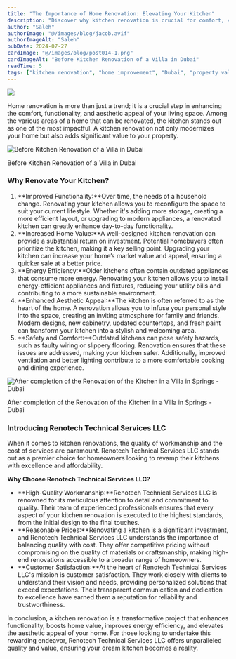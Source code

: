 ```yaml
---
title: "The Importance of Home Renovation: Elevating Your Kitchen"
description: "Discover why kitchen renovation is crucial for comfort, value, energy efficiency, and safety, with real examples from Dubai homes."
author: "Saleh"
authorImage: "@/images/blog/jacob.avif"
authorImageAlt: "Saleh"
pubDate: 2024-07-27
cardImage: "@/images/blog/post014-1.png"
cardImageAlt: "Before Kitchen Renovation of a Villa in Dubai"
readTime: 5
tags: ["kitchen renovation", "home improvement", "Dubai", "property value", "energy efficiency"]
---
```


![](@/images/blog/post014-1.png)

Home renovation is more than just a trend; it is a crucial step in enhancing the comfort, functionality, and aesthetic appeal of your living space. Among the various areas of a home that can be renovated, the kitchen stands out as one of the most impactful. A kitchen renovation not only modernizes your home but also adds significant value to your property.

  

![Before Kitchen Renovation of a Villa in Dubai](https://img1.wsimg.com/isteam/ip/c49a412a-7d5c-4c86-b371-17b58bdd84ac/20240314_124305.jpg/:/cr=t:0%25,l:0%25,w:100%25,h:100%25/rs=w:1280 "Before Kitchen Renovation of a Villa in Dubai")

Before Kitchen Renovation of a Villa in Dubai

### Why Renovate Your Kitchen?

1.  **Improved Functionality:**Over time, the needs of a household change. Renovating your kitchen allows you to reconfigure the space to suit your current lifestyle. Whether it's adding more storage, creating a more efficient layout, or upgrading to modern appliances, a renovated kitchen can greatly enhance day-to-day functionality.
2.  **Increased Home Value:**A well-designed kitchen renovation can provide a substantial return on investment. Potential homebuyers often prioritize the kitchen, making it a key selling point. Upgrading your kitchen can increase your home’s market value and appeal, ensuring a quicker sale at a better price.
3.  **Energy Efficiency:**Older kitchens often contain outdated appliances that consume more energy. Renovating your kitchen allows you to install energy-efficient appliances and fixtures, reducing your utility bills and contributing to a more sustainable environment.
4.  **Enhanced Aesthetic Appeal:**The kitchen is often referred to as the heart of the home. A renovation allows you to infuse your personal style into the space, creating an inviting atmosphere for family and friends. Modern designs, new cabinetry, updated countertops, and fresh paint can transform your kitchen into a stylish and welcoming area.
5.  **Safety and Comfort:**Outdated kitchens can pose safety hazards, such as faulty wiring or slippery flooring. Renovation ensures that these issues are addressed, making your kitchen safer. Additionally, improved ventilation and better lighting contribute to a more comfortable cooking and dining experience.

  

![After completion of the Renovation of the Kitchen in a Villa in Springs - Dubai](https://img1.wsimg.com/isteam/ip/c49a412a-7d5c-4c86-b371-17b58bdd84ac/20240426_170611.jpg/:/cr=t:0%25,l:0%25,w:100%25,h:100%25/rs=w:1280 "After completion of the Renovation of the Kitchen in a Villa in Springs - Dubai")

After completion of the Renovation of the Kitchen in a Villa in Springs - Dubai

### Introducing Renotech Technical Services LLC

When it comes to kitchen renovations, the quality of workmanship and the cost of services are paramount. Renotech Technical Services LLC stands out as a premier choice for homeowners looking to revamp their kitchens with excellence and affordability.

**Why Choose Renotech Technical Services LLC?**

-   **High-Quality Workmanship:**Renotech Technical Services LLC is renowned for its meticulous attention to detail and commitment to quality. Their team of experienced professionals ensures that every aspect of your kitchen renovation is executed to the highest standards, from the initial design to the final touches.
-   **Reasonable Prices:**Renovating a kitchen is a significant investment, and Renotech Technical Services LLC understands the importance of balancing quality with cost. They offer competitive pricing without compromising on the quality of materials or craftsmanship, making high-end renovations accessible to a broader range of homeowners.
-   **Customer Satisfaction:**At the heart of Renotech Technical Services LLC's mission is customer satisfaction. They work closely with clients to understand their vision and needs, providing personalized solutions that exceed expectations. Their transparent communication and dedication to excellence have earned them a reputation for reliability and trustworthiness.

In conclusion, a kitchen renovation is a transformative project that enhances functionality, boosts home value, improves energy efficiency, and elevates the aesthetic appeal of your home. For those looking to undertake this rewarding endeavor, Renotech Technical Services LLC offers unparalleled quality and value, ensuring your dream kitchen becomes a reality.